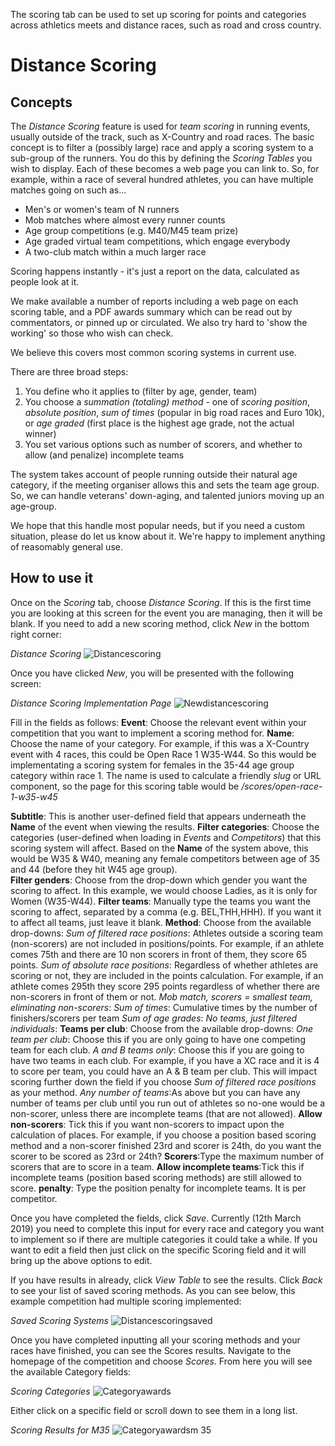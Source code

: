 <!-- TITLE: Training Manual - Scoring Tab -->

The scoring tab can be used to set up scoring for points and categories across athletics meets and distance races, such as road and cross country.
# Distance Scoring
## Concepts
The *Distance Scoring* feature is used for *team scoring* in running events, usually outside of the track, such as X-Country and road races. The basic concept is to filter a (possibly large) race and apply a scoring system to a sub-group of the runners. 
You do this by defining the *Scoring Tables* you wish to display.  Each of these becomes a web page you can link to.  So, for example, within a race of several hundred athletes, you can have multiple matches going on such as...
* Men's or women's team of N runners
* Mob matches where almost every runner counts
* Age group competitions (e.g. M40/M45 team prize)
* Age graded virtual team competitions, which engage everybody
* A two-club match within a much larger race

Scoring happens instantly - it's just a report on the data, calculated as people look at it.

We make available a number of reports including a web page on each scoring table, and a PDF awards summary which can be read out by commentators, or pinned up or circulated.  We also try hard to 'show the working' so those who wish can check.

We believe this covers most common scoring systems in current use.

There are three broad steps:  
1. You define who it applies to  (filter by age, gender, team)
2. You choose a *summation (totaling) method* - one of *scoring position*, *absolute position*, *sum of times* (popular in big road races and Euro 10k), or *age graded* (first place is the highest age grade, not the actual winner) 
3. You set various options such as number of scorers, and whether to allow (and penalize) incomplete teams

The system takes account of people running outside their natural age category, if the meeting organiser allows this and sets the team age group.  So, we can handle veterans' down-aging, and talented juniors moving up an age-group.

We hope that this handle most popular needs, but if you need a custom situation, please do let us know about it.  We're happy to implement anything of reasomably general use.




## How to use it
Once on the *Scoring* tab, choose *Distance Scoring*. If this is the first time you are looking at this screen for the event you are managing, then it will be blank. If you need to add a new scoring method, click *New* in the bottom right corner:

*Distance Scoring*
![Distancescoring](/uploads/scoring/distancescoring.png "Distancescoring")

Once you have clicked *New*, you will be presented with the following screen:

*Distance Scoring Implementation Page*
![Newdistancescoring](/uploads/scoring/newdistancescoring.png "Newdistancescoring")

Fill in the fields as follows:
**Event**: Choose the relevant event within your competition that you want to implement a scoring method for. 
**Name**: Choose the name of your category. For example, if this was a X-Country event with 4 races, this could be Open Race 1 W35-W44. So this would be implementating a scoring system for females in the 35-44 age group category within race 1.  The name is used to calculate a friendly *slug* or URL component, so the page for this scoring table would be *<competition>/scores/open-race-1-w35-w45*

**Subtitle**: This is another user-defined field that appears underneath the **Name** of the event when viewing the results. 
**Filter categories**: Choose the categories (user-defined when loading in *Events* and *Competitors*) that this scoring system will affect. Based on the **Name** of the system above, this would be W35 & W40, meaning any female competitors between age of 35 and 44 (before they hit W45 age group).  
**Filter genders**: Choose from the drop-down which gender you want the scoring to affect. In this example, we would choose Ladies, as it is only for Women (W35-W44).
**Filter teams**: Manually type the teams you want the scoring to affect, separated by a comma (e.g. BEL,THH,HHH). If you want it to affect all teams, just leave it blank.
**Method**: Choose from the available drop-downs:
*Sum of filtered race positions*: Athletes outside a scoring team (non-scorers) are not included in positions/points. For example, if an athlete comes 75th and there are 10 non scorers in front of them, they score  65 points.
*Sum of absolute race positions*: Regardless of whether athletes are scoring or not, they are included in the points calculation. For example, if an athlete comes 295th they score 295 points regardless of whether there are non-scorers in front of them or not.
*Mob match, scorers = smallest team, eliminating non-scorers*:
*Sum of times*: Cumulative times by the number of finishers/scorers per team
*Sum of age grades*: 
*No teams, just filtered individuals*:
**Teams per club**: Choose from the available drop-downs:
*One team per club*: Choose this if you are only going to have one competing team for each club. 
*A and B teams only*: Choose this if you are going to have two teams in each club. For example, if you have a XC race and it is 4 to score per team, you could have an A & B team per club. This will impact scoring further down the field if you choose *Sum of filtered race positions* as your method. 
*Any number of teams*:As above but you can have any number of teams per club until you run out of athletes so no-one would be a non-scorer, unless there are incomplete teams (that are not allowed).
**Allow non-scorers**: Tick this if you want non-scorers to impact upon the calculation of places. For example, if you choose a position based scoring method and a non-scorer finished 23rd and scorer is 24th, do you want the scorer to be scored as 23rd or 24th? 
**Scorers**:Type the maximum number of scorers that are to score in a team.
**Allow incomplete teams**:Tick this if incomplete teams (position based scoring methods) are still allowed to score.
**penalty**: Type the position penalty for incomplete teams. It is per competitor. 

Once you have completed the fields, click *Save*. Currently (12th March 2019) you need to complete this input for every race and category you want to implement so if there are multiple categories it could take a while. If you want to edit a field then just click on the specific Scoring field and it will bring up the above options to edit.

If you have results in already, click *View Table* to see the results. Click *Back* to see your list of saved scoring methods. As you can see below, this example competition had multiple scoring implemented:

*Saved Scoring Systems*
![Distancescoringsaved](/uploads/scoring/distancescoringsaved.png "Distancescoringsaved")

Once you have completed inputting all your scoring methods and your races have finished, you can see the Scores results. Navigate to the homepage of the competition and choose *Scores*. From here you will see the available Category fields:

*Scoring Categories*
![Categoryawards](/uploads/scoring/categoryawards.png "Categoryawards")

Either click on a specific field or scroll down to see them in a long list.

*Scoring Results for M35*
![Categoryawardsm 35](/uploads/scoring/categoryawardsm-35.png "Categoryawardsm 35")


